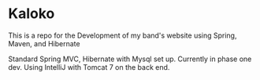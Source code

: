 Kaloko
======

This is a repo for the Development of my band's website using Spring, Maven, and Hibernate 

Standard Spring MVC, Hibernate with Mysql set up.  Currently in phase one dev.
Using IntelliJ with Tomcat 7 on the back end.

